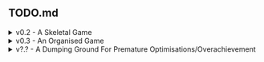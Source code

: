 ﻿## TODO.md
<details>
<summary>v0.2 - A Skeletal Game</summary>

- [X] Setup Readme Stuff
- [ ] Setup Documentation/Comments
- [X] Add Game States/Scene Manager
- [X] Make v simple Main Screen
- [ ] Netwoking?
  - [X] Render second player
  - [X] Jsonify input data for second player
  - [X] Read jsonified input data from thread to game
  - [X] Fake network input better (have local character export to thread, and remote player read that)
  - [X] Add new players on receive/etc. Spawn through the network
  - [X] Set netID to player name
  - [X] Actually network it
  - [X] Tidy up Code/Move to own namespace
  - [ ] Remove Players on disconnect
  - [ ] Neater/more efficient data
    - [ ] Replace Json with binary (or similar)
  - [ ] Only send/receive data when new data
  - [ ] Login/Auth
- [X] Nametag over local player
  - [X] Rewrite UI system stuff into non-ECS
- [X] Enter name for tag at main menu
  - [X] Draw a textbox
  - [X] Write in the textbox
  - [X] Use as character name
- [X] Setup Camera
  - [X] Camera object that gets optionally passed to draw functions, and operates on positions (non destructively)
  - [X] Can have multiple cameras (for minimaps etc)
- [X] Debug Menu
  - [X] FPS Counter
  - [X] Each System's time to complete loop
  - [X] How many entities each System operates on per loop
  - [X] Entities Count
  - [X] Render the Debug Info as an overlaid screen
  - [X] ScreenManager Update has code to toggle Debug Info -- F3
- [X] Physics \o/
  - [X] Rewrite movement to be in PhysicsSystem
  - [X] ~~Rewrite movement to use physics~~ <- Kinematic seems like it's better. Can revisit if needed
  - [X] Discover Collisions
  - [X] Resolve Collisions
  - [X] !Make them work with offsets properly!
- [ ] Environment
  - [X] Setup TileMap class
  - [X] Render TileMaps
  - [X] Json for tiles and map
      - [X] Json to define types of tiles, and give them an identifier
      - [X] File to define a map, 2d array of tile identifiers
  - [X] Actually load/use json
  - [ ] Add some bush entities with colliders and sprites
  - [ ] Object Pooling of tiles
  - [ ] Chunking
- [ ] Ability Bar
  - [ ] Ability (Probably external to ECS)
    - [ ] Abstract class for abilities to inherit from
    - [ ] Execute()
  - [ ] AbilityUserComponent
    - [ ] Array of Len(abilityBarAmount), can be an Ability, or null
  - [ ] InputSystem sends Commands to CommandComponent/InputComponent/AbilityUserComponent, with the skill button pressed
  - [ ] Something similar for RemoteSystem
  - [ ] AbilitySystem takes CommandComponent/AbilityUserComponent, executes the correct ability
  - [ ] Make Emote Abilities
  - [ ] UI hookups for ability bar
- [ ] Rewrite GameStateManager, to be a better FSM
  - [X] Rewrite
  - [ ] Add transitions and stuff
- [ ] Choose between Char_1, Char_2
- [X] Streamline PlayerFactory, single Player.json, then Factory adds specifics?
- [ ] Write Json Importer for the Content Pipeline (http://rbwhitaker.wikidot.com/content-pipeline-extension-1)
- [ ] Render order on sprites
- [ ] Fix the Framerate averaging, it currently throws an error if it's still infinity. Might just be a spritefont issue, with no default set?
</details>

<details>
<summary>v0.3 - An Organised Game</summary>

- [ ] Tooling
  - [ ] Entity Designer Tool
  - [ ] SpriteSheet Packer
  - [ ] Map Designer Tool
</details>

<details>
<summary>v?.? - A Dumping Ground For Premature Optimisations/Overachievement</summary>

- [ ] Optimise ECS.Manager, consider bitmasking
- [ ] Chunking for environment
- [ ] Quadtrees/Collision Detection optimisation
- [ ] Revisit Shaders (http://rbwhitaker.wikidot.com/hlsl-tutorials)
</details>